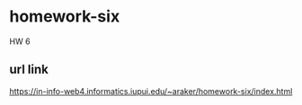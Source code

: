 # homework-six

HW 6

## url link

https://in-info-web4.informatics.iupui.edu/~araker/homework-six/index.html
